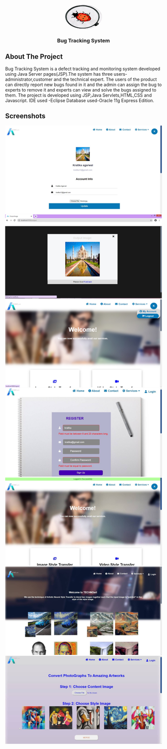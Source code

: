 <p align="center">
  <a href="https://github.com/kratikaagarwal/Bug-Tracking-System">
    <img src="https://github.com/kratikaagarwal/Bug-Tracking-System/blob/main/WebContent/images/bug.png" alt="Logo" width="120" height="80"
         style="border-radius: 50%;">
  </a>

  <h3 align="center">Bug Tracking System</h3>

 
## About The Project
Bug Tracking System is a defect tracking and monitoring system developed using Java Server pages(JSP).The system has three users- administrator,customer and the technical expert.
The users of the product can directly report new bugs found in it and the admin can assign the bug to experts to remove it and experts can view and solve the bugs assigned to them.
The project is developed using JSP,Java Servlets,HTML,CSS and Javascript.
IDE used -Eclipse
Database used-Oracle 11g Express Edition.

## Screenshots

![Screenshot](https://github.com/kratikaagarwal/Art-Generation-Using-Deep-Learning/blob/main/src/flask_pack/static/screenshots/Picture1.jpg)
![Screenshot](https://github.com/kratikaagarwal/Art-Generation-Using-Deep-Learning/blob/main/src/flask_pack/static/screenshots/Picture2.jpg)
![Screenshot](https://github.com/kratikaagarwal/Art-Generation-Using-Deep-Learning/blob/main/src/flask_pack/static/screenshots/Picture3.jpg)
![Screenshot](https://github.com/kratikaagarwal/Art-Generation-Using-Deep-Learning/blob/main/src/flask_pack/static/screenshots/Picture4.jpg)
![Screenshot](https://github.com/kratikaagarwal/Art-Generation-Using-Deep-Learning/blob/main/src/flask_pack/static/screenshots/Picture5.jpg)
![Screenshot](https://github.com/kratikaagarwal/Art-Generation-Using-Deep-Learning/blob/main/src/flask_pack/static/screenshots/Picture6.jpg)
![Screenshot](https://github.com/kratikaagarwal/Art-Generation-Using-Deep-Learning/blob/main/src/flask_pack/static/screenshots/Picture7.jpg)
